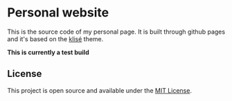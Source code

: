 # Personal website

This is the source code of my personal page. It is built through github pages and it's based on the [klisé](https://github.com/piharpi/jekyll-klise) theme.

**This is currently a test build**

## License

This project is open source and available under the [MIT License](LICENSE).
